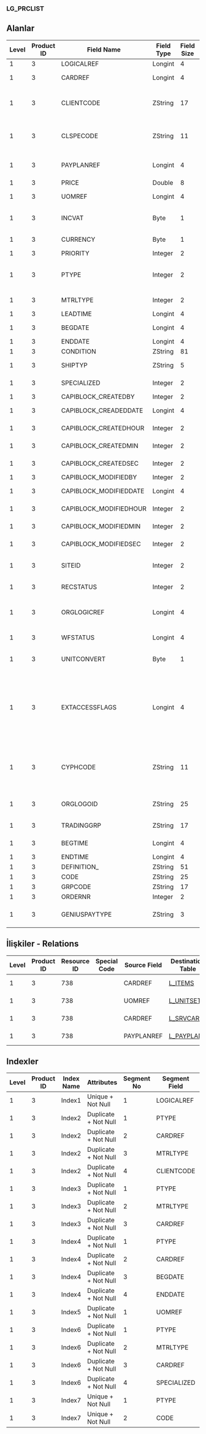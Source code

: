 ### LG_PRCLIST

## Alanlar

**Level**|**Product ID**|**Field Name**|**Field Type**|**Field Size**|**Field Offset**|**Türkçe Açıklama**|**Expression**
-----|-----|-----|-----|-----|-----|-----|-----
1|3|LOGICALREF|Longint|4|0|Kod|Code
1|3|CARDREF|Longint|4|4|Kart Referansı|Card Reference
1|3|CLIENTCODE|ZString|17|8|Cari Hesap Kodu|Account Receivable / Payable Code
1|3|CLSPECODE|ZString|11|25|Cari Hesap Özel Kodu|Account Receivable / Payable Aux. Code
1|3|PAYPLANREF|Longint|4|36|Ödeme Planı Referansı|Payment Plan Reference
1|3|PRICE|Double|8|40|Birim fiyat|Unit Price
1|3|UOMREF|Longint|4|48|Birim referansı|Unit Reference
1|3|INCVAT|Byte|1|52|KDV dahil / hariç|VAT Included / Excluded
1|3|CURRENCY|Byte|1|53|Döviz Türü|F. Currency Type
1|3|PRIORITY|Integer|2|54|Öncelik|Priority
1|3|PTYPE|Integer|2|56|Fiyat türü ; 1 Satınalam fiyatı; 2 Satış fiyatı|Price Type ;1 Purchase Price;2 Sales Price
1|3|MTRLTYPE|Integer|2|58|Malzeme Türü|Item Type
1|3|LEADTIME|Longint|4|60|Temin Tarihi|Lead Time
1|3|BEGDATE|Longint|4|64|Başlangıç tarihi|Start Date
1|3|ENDDATE|Longint|4|68|Bitiş Tarihi|End Date
1|3|CONDITION|ZString|81|72|Koşul|Condition
1|3|SHIPTYP|ZString|5|153|Teslimat Şekli|Delivery Type
1|3|SPECIALIZED|Integer|2|158|Kullanımda Değil|Not In Use
1|3|CAPIBLOCK_CREATEDBY|Integer|2|160|Oluşturan|Created By
1|3|CAPIBLOCK_CREADEDDATE|Longint|4|162|Oluşturulma Tarihi|Created Date
1|3|CAPIBLOCK_CREATEDHOUR|Integer|2|166|Oluşturulma Saati|Created Hour
1|3|CAPIBLOCK_CREATEDMIN|Integer|2|168|Oluşturulma Dakikası|Created Minute
1|3|CAPIBLOCK_CREATEDSEC|Integer|2|170|Oluşturulma Saniyesi|Created Second
1|3|CAPIBLOCK_MODIFIEDBY|Integer|2|172|Değiştiren|Modified By
1|3|CAPIBLOCK_MODIFIEDDATE|Longint|4|174|Değiştirilme Tarihi|Modified Date
1|3|CAPIBLOCK_MODIFIEDHOUR|Integer|2|178|Değiştirilme Saati|Modified Hour
1|3|CAPIBLOCK_MODIFIEDMIN|Integer|2|180|Değiştirilme Dakikası|Modified Minute
1|3|CAPIBLOCK_MODIFIEDSEC|Integer|2|182|Değiştirilme Saniyesi|Modified Second
1|3|SITEID|Integer|2|184|Veri Merkezi|Data Processing Site
1|3|RECSTATUS|Integer|2|186|Kayıt Durumu|Record Status
1|3|ORGLOGICREF|Longint|4|188|Orijinal Kayıt Log. Ref.|Original Record Logical Reference
1|3|WFSTATUS|Longint|4|192|Kullanımda Değil|Not In Use
1|3|UNITCONVERT|Byte|1|196|Birim çevrimi yapılacak|Will be Made Unit Conversion
1|3|EXTACCESSFLAGS|Longint|4|197|1. E-iş ortamında erişilebilir 2. Satış noktalarında erişilebilir|1. Accessible in e-business environment 2. Accessible in points of sale
1|3|CYPHCODE|ZString|11|201|1. E-iş ortamında geçerli 2. Satış noktalarında geçerli|1. Valid in e-business environment 2. Valid in points of sale
1|3|ORGLOGOID|ZString|25|212|Veri Merkezi|Data Processing Site
1|3|TRADINGGRP|ZString|17|237|Ticari İşlem Grubu|Trading Option
1|3|BEGTIME|Longint|4|254|Başlangıç Zamanı|Beginning Time
1|3|ENDTIME|Longint|4|258|Bitiş Tarihi|End Time
1|3|DEFINITION_|ZString|51|262|Açıklama|Description
1|3|CODE|ZString|25|313|Kod|Code
1|3|GRPCODE|ZString|17|338|Grup Kodu|Group Code
1|3|ORDERNR|Integer|2|355|Sıralama|Sorting
1|3|GENIUSPAYTYPE|ZString|3|357|POS ödeme türü|POS Payment Type

## İlişkiler - Relations
**Level**|**Product ID**|**Resource ID**|**Special Code**|**Source Field**|**Destination Table**|**Destination Field**|**Relation Type**|**Extra Condition**
-----|-----|-----|-----|-----|-----|-----|-----|-----
1|3|738||CARDREF|[L_ITEMS](../L_ITEMS "L_ITEMS")|LOGICALREF|one-to-one|MTRLTYPE = 2, 3
1|3|738||UOMREF|[L_UNITSETL](../L_UNITSETL "L_UNITSETL")|LOGICALREF|one-to-one|
1|3|738||CARDREF|[L_SRVCARD](../L_SRVCARD "L_SRVCARD")|LOGICALREF|one-to-one|MTRLTYPE = 1
1|3|738||PAYPLANREF|[L_PAYPLANS](../L_PAYPLANS "L_PAYPLANS")|LOGICALREF|one-to-one|

## Indexler
**Level**|**Product ID**|**Index Name**|**Attributes**|**Segment No**|**Segment Field**|**Sense**
-----|-----|-----|-----|-----|-----|-----
1|3|Index1|Unique + Not Null|1|LOGICALREF|Ascending
1|3|Index2|Duplicate + Not Null|1|PTYPE|Ascending
1|3|Index2|Duplicate + Not Null|2|CARDREF|Ascending
1|3|Index2|Duplicate + Not Null|3|MTRLTYPE|Ascending
1|3|Index2|Duplicate + Not Null|4|CLIENTCODE|Ascending
1|3|Index3|Duplicate + Not Null|1|PTYPE|Ascending
1|3|Index3|Duplicate + Not Null|2|MTRLTYPE|Ascending
1|3|Index3|Duplicate + Not Null|3|CARDREF|Ascending
1|3|Index4|Duplicate + Not Null|1|PTYPE|Ascending
1|3|Index4|Duplicate + Not Null|2|CARDREF|Ascending
1|3|Index4|Duplicate + Not Null|3|BEGDATE|Ascending
1|3|Index4|Duplicate + Not Null|4|ENDDATE|Ascending
1|3|Index5|Duplicate + Not Null|1|UOMREF|Ascending
1|3|Index6|Duplicate + Not Null|1|PTYPE|Ascending
1|3|Index6|Duplicate + Not Null|2|MTRLTYPE|Ascending
1|3|Index6|Duplicate + Not Null|3|CARDREF|Ascending
1|3|Index6|Duplicate + Not Null|4|SPECIALIZED|Ascending
1|3|Index7|Unique + Not Null|1|PTYPE|Ascending
1|3|Index7|Unique + Not Null|2|CODE|Ascending

